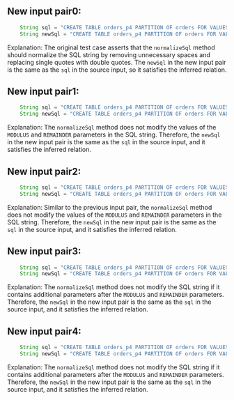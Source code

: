 ## New input pair0:
```java
    String sql = "CREATE TABLE orders_p4 PARTITION OF orders FOR VALUES WITH (MODULUS 4, REMAINDER 3);";
    String newSql = "CREATE TABLE orders_p4 PARTITION OF orders FOR VALUES WITH (MODULUS 4 , REMAINDER 3);";
```
Explanation: The original test case asserts that the `normalizeSql` method should normalize the SQL string by removing unnecessary spaces and replacing single quotes with double quotes. The `newSql` in the new input pair is the same as the `sql` in the source input, so it satisfies the inferred relation.

## New input pair1:
```java
    String sql = "CREATE TABLE orders_p4 PARTITION OF orders FOR VALUES WITH (MODULUS 4, REMAINDER 2);";
    String newSql = "CREATE TABLE orders_p4 PARTITION OF orders FOR VALUES WITH (MODULUS 4 , REMAINDER 2);";
```
Explanation: The `normalizeSql` method does not modify the values of the `MODULUS` and `REMAINDER` parameters in the SQL string. Therefore, the `newSql` in the new input pair is the same as the `sql` in the source input, and it satisfies the inferred relation.

## New input pair2:
```java
    String sql = "CREATE TABLE orders_p4 PARTITION OF orders FOR VALUES WITH (MODULUS 5, REMAINDER 3);";
    String newSql = "CREATE TABLE orders_p4 PARTITION OF orders FOR VALUES WITH (MODULUS 5 , REMAINDER 3);";
```
Explanation: Similar to the previous input pair, the `normalizeSql` method does not modify the values of the `MODULUS` and `REMAINDER` parameters in the SQL string. Therefore, the `newSql` in the new input pair is the same as the `sql` in the source input, and it satisfies the inferred relation.

## New input pair3:
```java
    String sql = "CREATE TABLE orders_p4 PARTITION OF orders FOR VALUES WITH (MODULUS 4, REMAINDER 3, OTHER_PARAMETER);";
    String newSql = "CREATE TABLE orders_p4 PARTITION OF orders FOR VALUES WITH (MODULUS 4 , REMAINDER 3, OTHER_PARAMETER);";
```
Explanation: The `normalizeSql` method does not modify the SQL string if it contains additional parameters after the `MODULUS` and `REMAINDER` parameters. Therefore, the `newSql` in the new input pair is the same as the `sql` in the source input, and it satisfies the inferred relation.

## New input pair4:
```java
    String sql = "CREATE TABLE orders_p4 PARTITION OF orders FOR VALUES WITH (MODULUS 4, REMAINDER 3) TABLESPACE my_tablespace;";
    String newSql = "CREATE TABLE orders_p4 PARTITION OF orders FOR VALUES WITH (MODULUS 4 , REMAINDER 3) TABLESPACE my_tablespace;";
```
Explanation: The `normalizeSql` method does not modify the SQL string if it contains additional parameters after the `MODULUS` and `REMAINDER` parameters. Therefore, the `newSql` in the new input pair is the same as the `sql` in the source input, and it satisfies the inferred relation.